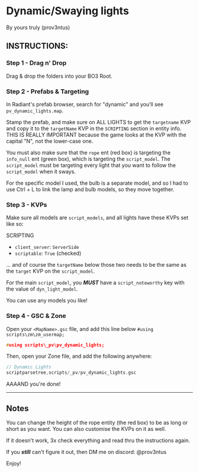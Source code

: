 # Dynamic/Swaying lights

By yours truly (prov3ntus)

## INSTRUCTIONS:

### Step 1 - Drag n' Drop

Drag & drop the folders into your BO3 Root.

### Step 2 - Prefabs & Targeting

In Radiant's prefab browser, search for "dynamic" and you’ll see `pv_dynamic_lights.map`.

Stamp the prefab, and make sure on ALL LIGHTS to get the `targetname` KVP and copy it to
the `targetName` KVP in the `SCRIPTING` section in entity info.
THIS IS REALLY IMPORTANT because the game looks at the KVP with the capital "N", not the
lower-case one.

You must also make sure that the `rope` ent (red box) is targeting the `info_null`
ent (green box), which is targeting the `script_model`. The `script_model` must be
targeting every light that you want to follow the `script_model` when it sways.

For the specific model I used, the bulb is a separate model, and so I had to use
Ctrl + L to link the lamp and bulb models, so they move together.

### Step 3 - KVPs

Make sure all models are `script_models`, and all lights have these KVPs set like so:

SCRIPTING
- `client_server`: `ServerSide`
- `scriptable`: `True` (checked)

... and of course the `targetName` below those two needs to be the same as the `target` KVP on the `script_model`.

For the main `script_model`, you ***MUST*** have a `script_noteworthy` key with the value of `dyn_light_model`.

You can use any models you like!

### Step 4 - GSC & Zone

Open your `<MapName>.gsc` file, and add this line below `#using scripts\zm\zm_usermap;`

```cpp
#using scripts\_pv\pv_dynamic_lights;
```

Then, open your Zone file, and add the following anywhere:

```cpp
// Dynamic Lights
scriptparsetree,scripts/_pv/pv_dynamic_lights.gsc
```

AAAAND you're done!

---

## Notes

You can change the height of the rope entity (the red box) to be as long or short as you want. You can also customise the KVPs on it as well.

If it doesn't work, 3x check everything and read thru the instructions again.

If you ***still*** can't figure it out, then DM me on discord: @prov3ntus

Enjoy!
